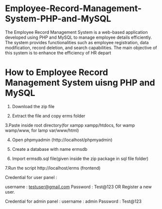 # Employee-Record-Management-System-PHP-and-MySQL
The Employee Record Management System is a web-based application developed using PHP and MySQL to manage employee details efficiently. The system provides functionalities such as employee registration, data modification, record deletion, and search capabilities. The main objective of this system is to enhance the efficiency of HR depart
# How to Employee Record Management System uisng PHP and MySQL

1. Download the zip file

2. Extract the file and copy erms folder

3.Paste inside root directory(for xampp xampp/htdocs, for wamp wamp/www, for lamp var/www/html)

4. Open phpmyadmin (http://localhost/phpmyadmin)

5. Create a database with name ermsdb

6. Import ermsdb.sql file(given inside the zip package in sql file folder)

7.Run the script http://localhost/erms (frontend)

Credential for user panel :

username : testuser@gmail.com Password : Test@123 
OR Register a new user.

Credential for admin panel : username : admin Password : Test@123
